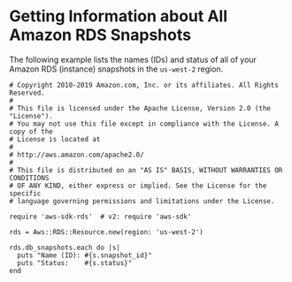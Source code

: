 # Getting Information about All Amazon RDS Snapshots<a name="rds-example-get-snapshots"></a>

The following example lists the names \(IDs\) and status of all of your Amazon RDS \(instance\) snapshots in the `us-west-2` region\.

```
# Copyright 2010-2019 Amazon.com, Inc. or its affiliates. All Rights Reserved.
#
# This file is licensed under the Apache License, Version 2.0 (the "License").
# You may not use this file except in compliance with the License. A copy of the
# License is located at
#
# http://aws.amazon.com/apache2.0/
#
# This file is distributed on an "AS IS" BASIS, WITHOUT WARRANTIES OR CONDITIONS
# OF ANY KIND, either express or implied. See the License for the specific
# language governing permissions and limitations under the License.

require 'aws-sdk-rds'  # v2: require 'aws-sdk'

rds = Aws::RDS::Resource.new(region: 'us-west-2')
      
rds.db_snapshots.each do |s|
  puts "Name (ID): #{s.snapshot_id}"
  puts "Status:    #{s.status}"
end
```